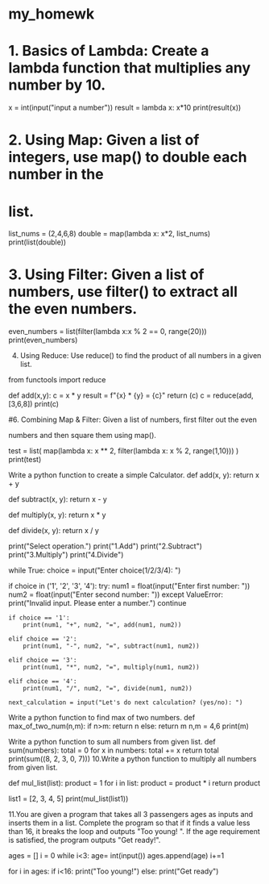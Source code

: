 # my_homewk
# 1. Basics of Lambda: Create a lambda function that multiplies any number by 10.

x = int(input("input a number")) result = lambda x: x*10 print(result(x))

# 2. Using Map: Given a list of integers, use map() to double each number in the

# list.

list_nums = (2,4,6,8) double = map(lambda x: x*2, list_nums) print(list(double))

# 3. Using Filter: Given a list of numbers, use filter() to extract all the even numbers.

even_numbers = list(filter(lambda x:x % 2 == 0, range(20))) print(even_numbers)

4. Using Reduce: Use reduce() to find the product of all numbers in a given list.

from functools import reduce

def add(x,y): c = x * y result = f"{x} * {y} = {c}" return (c) c = reduce(add, [3,6,8]) print(c)

#6. Combining Map & Filter: Given a list of numbers, first filter out the even

numbers and then square them using map().

test = list( map(lambda x: x ** 2, filter(lambda x: x % 2, range(1,10))) ) print(test)

Write a python function to create a simple Calculator.
def add(x, y): return x + y

def subtract(x, y): return x - y

def multiply(x, y): return x * y

def divide(x, y): return x / y

print("Select operation.") print("1.Add") print("2.Subtract") print("3.Multiply") print("4.Divide")

while True: choice = input("Enter choice(1/2/3/4): ")

if choice in ('1', '2', '3', '4'):
    try:
        num1 = float(input("Enter first number: "))
        num2 = float(input("Enter second number: "))
    except ValueError:
        print("Invalid input. Please enter a number.")
        continue

    if choice == '1':
        print(num1, "+", num2, "=", add(num1, num2))

    elif choice == '2':
        print(num1, "-", num2, "=", subtract(num1, num2))

    elif choice == '3':
        print(num1, "*", num2, "=", multiply(num1, num2))

    elif choice == '4':
        print(num1, "/", num2, "=", divide(num1, num2))

    next_calculation = input("Let's do next calculation? (yes/no): ")
Write a python function to find max of two numbers.
def max_of_two_num(n,m): if n>m: return n else: return m n,m = 4,6 print(m)

Write a python function to sum all numbers from given list. def sum(numbers): total = 0 for x in numbers: total += x return total print(sum((8, 2, 3, 0, 7)))
10.Write a python function to multiply all numbers from given list.

def mul_list(list): product = 1 for i in list: product = product * i return product

list1 = [2, 3, 4, 5] print(mul_list(list1))

11.You are given a program that takes all 3 passengers ages as inputs and inserts them in a list. Complete the program so that if it finds a value less than 16, it breaks the loop and outputs "Too young! ". If the age requirement is satisfied, the program outputs "Get ready!".

ages = [] i = 0 while i<3: age= int(input()) ages.append(age) i+=1

for i in ages:
    if i<16:
        print("Too young!")
    else:
        print("Get ready")
